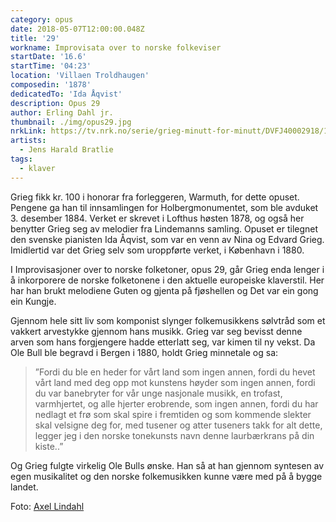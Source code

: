 ```yaml
---
category: opus
date: 2018-05-07T12:00:00.048Z
title: '29'
workname: Improvisata over to norske folkeviser
startDate: '16.6'
startTime: '04:23'
location: 'Villaen Troldhaugen'
composedin: '1878'
dedicatedTo: 'Ida Åqvist'
description: Opus 29
author: Erling Dahl jr.
thumbnail: ./img/opus29.jpg
nrkLink: https://tv.nrk.no/serie/grieg-minutt-for-minutt/DVFJ40002918/15-06-2018
artists:
  - Jens Harald Bratlie
tags:
  - klaver
---
```

Grieg fikk kr. 100 i honorar fra forleggeren, Warmuth, for dette opuset. Pengene ga han til innsamlingen for Holbergmonumentet, som ble avduket 3. desember 1884. Verket er skrevet i Lofthus høsten 1878, og også her benytter Grieg seg av melodier fra Lindemanns samling. Opuset er tilegnet den svenske pianisten Ida Åqvist, som var en venn av Nina og Edvard Grieg. Imidlertid var det Grieg selv som uroppførte verket, i København i 1880.  

I Improvisasjoner over to norske folketoner, opus 29, går Grieg enda lenger i å inkorporere de norske folketonene i den aktuelle europeiske klaverstil. Her har han brukt melodiene Guten og gjenta på fjøshellen og Det var ein gong ein Kungje.

Gjennom hele sitt liv som komponist slynger folkemusikkens sølvtråd som et vakkert arvestykke gjennom hans musikk. Grieg var seg bevisst denne arven som hans forgjengere hadde etterlatt seg, var kimen til ny vekst. Da Ole Bull ble begravd i Bergen i 1880, holdt Grieg minnetale og sa:

> ”Fordi du ble en heder for vårt land som ingen annen, fordi du hevet vårt land med deg opp mot kunstens høyder som ingen annen, fordi du var banebryter for vår unge nasjonale musikk, en trofast, varmhjertet, og alle hjerter erobrende, som ingen annen, fordi du har nedlagt et frø som skal spire i fremtiden og som kommende slekter skal velsigne deg for, med tusener og atter tuseners takk for alt dette, legger jeg i den norske tonekunsts navn denne laurbærkrans på din kiste..”

Og Grieg fulgte virkelig Ole Bulls ønske. Han så at han gjennom syntesen av egen musikalitet og den norske folkemusikken kunne være med på å bygge landet.

Foto: <a href="https://commons.wikimedia.org/wiki/File:280._Hardanger,_Parti_af_Folgefonnen_fra_Lofthus_-_NB_bldsa_AL0280.jpg">
Axel Lindahl</a>
